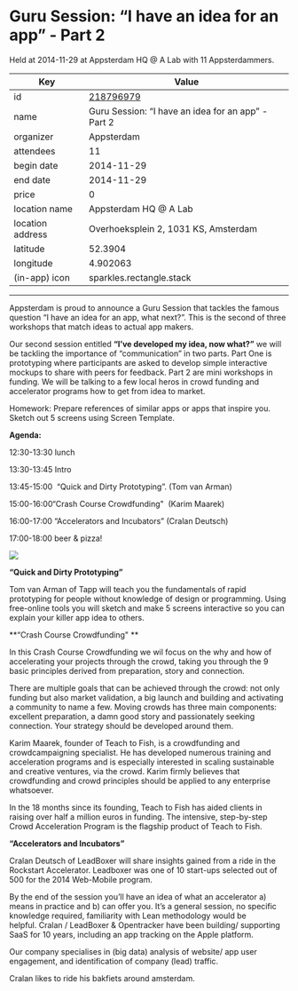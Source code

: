 # Guru Session: “I have an idea for an app” - Part 2
Held at 2014-11-29 at Appsterdam HQ @ A Lab with 11 Appsterdammers.
        
|Key|Value
|---|---|
|id|[218796979](https://www.meetup.com/appsterdam/events/218796979/)|
|name|Guru Session: “I have an idea for an app” - Part 2|
|organizer|Appsterdam|
|attendees|11|
|begin date|2014-11-29|
|end date|2014-11-29|
|price|0|
|location name|Appsterdam HQ @ A Lab|
|location address|Overhoeksplein 2, 1031 KS, Amsterdam|
|latitude|52.3904|
|longitude|4.902063|
|(in-app) icon|sparkles.rectangle.stack|

---

Appsterdam is proud to announce a Guru Session that tackles the famous question “I have an idea for an app, what next?”. This is the second of three workshops that match ideas to actual app makers.

Our second session entitled **“I’ve developed my idea, now what?”** we will be tackling the importance of “communication” in two parts. Part One is prototyping where participants are asked to develop simple interactive mockups to share with peers for feedback. Part 2 are mini workshops in funding. We will be talking to a few local heros in crowd funding and accelerator programs how to get from idea to market. 

Homework: Prepare references of similar apps or apps that inspire you. Sketch out 5 screens using Screen Template.

**Agenda:** 

12:30-13:30 lunch

13:30-13:45 Intro

13:45-15:00  “Quick and Dirty Prototyping”. (Tom van Arman)

15:00-16:00“Crash Course Crowdfunding"  (Karim Maarek)

16:00-17:00 “Accelerators and Incubators” (Cralan Deutsch) 

17:00-18:00 beer & pizza!

<img src="http://photos4.meetupstatic.com/photos/event/2/a/b/4/600_431890932.jpeg" />

**“Quick and Dirty Prototyping”**

Tom van Arman of Tapp will teach you the fundamentals of rapid prototyping for people without knowledge of design or programming. Using free-online tools you will sketch and make 5 screens interactive so you can explain your killer app idea to others. 

**“Crash Course Crowdfunding" **

In this Crash Course Crowdfunding we wil focus on the why and how of accelerating your projects through the crowd, taking you through the 9 basic principles derived from preparation, story and connection.

There are multiple goals that can be achieved through the crowd: not only funding but also market validation, a big launch and building and activating a community to name a few. Moving crowds has three main components: excellent preparation, a damn good story and passionately seeking connection. Your strategy should be developed around them. 

Karim Maarek, founder of Teach to Fish, is a crowdfunding and crowdcampaigning specialist. He has developed numerous training and acceleration programs and is especially interested in scaling sustainable and creative ventures, via the crowd. Karim firmly believes that crowdfunding and crowd principles should be applied to any enterprise whatsoever. 

In the 18 months since its founding, Teach to Fish has aided clients in raising over half a million euros in funding. The intensive, step-by-step Crowd Acceleration Program is the flagship product of Teach to Fish.

**“Accelerators and Incubators”**

Cralan Deutsch of LeadBoxer will share insights gained from a ride in the Rockstart Accelerator. Leadboxer was one of 10 start-ups selected out of 500 for the 2014 Web-Mobile program.

By the end of the session you’ll have an idea of what an accelerator a) means in practice and b) can offer you. It’s a general session, no specific knowledge required, familiarity with Lean methodology would be helpful. Cralan / LeadBoxer & Opentracker have been building/ supporting SaaS for 10 years, including an app tracking on the Apple platform. 

Our company specialises in (big data) analysis of website/ app user engagement, and identification of company (lead) traffic.

Cralan likes to ride his bakfiets around amsterdam.



